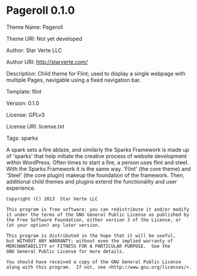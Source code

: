 Pageroll 0.1.0
======
Theme Name:     Pageroll

Theme URI:      Not yet developed

Author:         Star Verte LLC

Author URI:     http://starverte.com/

Description:    Child theme for Flint; used to display a single webpage with multiple Pages, navigable using a fixed navigation bar.

Template:       flint

Version:        0.1.0

License:        GPLv3

License URI:    license.txt

Tags:           sparks

A spark sets a fire ablaze, and similarly the Sparks Framework is made up of 'sparks' that help initiate the creative process of website development within WordPress. Often times to start a fire, a person uses flint and steel. With the Sparks Framework it is the same way. 'Flint' (the core theme) and 'Steel' (the core plugin) makeup the foundation of the framework. Then, additional child themes and plugins extend the functionality and user experience.

    Copyright (C) 2013  Star Verte LLC

    This program is free software: you can redistribute it and/or modify
    it under the terms of the GNU General Public License as published by
    the Free Software Foundation, either version 3 of the License, or
    (at your option) any later version.

    This program is distributed in the hope that it will be useful,
    but WITHOUT ANY WARRANTY; without even the implied warranty of
    MERCHANTABILITY or FITNESS FOR A PARTICULAR PURPOSE.  See the
    GNU General Public License for more details.

    You should have received a copy of the GNU General Public License
    along with this program.  If not, see <http://www.gnu.org/licenses/>.
